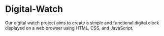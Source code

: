 # Digital-Watch
Our digital watch project aims to create a simple and functional digital clock displayed on a web browser using HTML, CSS, and JavaScript.
